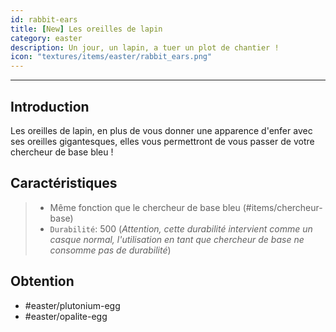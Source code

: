 ```yaml
---
id: rabbit-ears
title: [New] Les oreilles de lapin
category: easter
description: Un jour, un lapin, a tuer un plot de chantier !
icon: "textures/items/easter/rabbit_ears.png"
---
```

___
## Introduction

Les oreilles de lapin, en plus de vous donner une apparence d'enfer avec ses oreilles gigantesques, elles vous permettront de vous passer de votre chercheur de base bleu !  

## Caractéristiques

> - Même fonction que le chercheur de base bleu (#items/chercheur-base)
> - ``Durabilité``: 500 (*Attention, cette durabilité intervient comme un casque normal, l'utilisation en tant que chercheur de base ne consomme pas de durabilité*)

## Obtention

- #easter/plutonium-egg
- #easter/opalite-egg